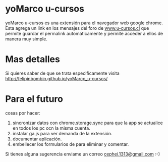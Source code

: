 yoMarco u-cursos
================

yoMarco u-cursos es una extensión para el navegador web google chrome. Esta agrega un link en los mensajes del foro de www.u-cursos.cl que permite guardar el permalink automáticamente y permite acceder a ellos de manera muy simple.

Mas detalles
============
Si quieres saber de que se trata especificamente visita http://felipinbombin.github.io/yoMarco_u-cursos/

Para el futuro
==============

cosas por hacer:

1. sincronizar datos con chrome.storage.sync para que la app se actualice en todos los pc ocn la misma cuenta.
2. instalar ga.js para ver demanda de la extensión.
3. documentar aplicación.
4. embellecer los formularios de para eliminar y comentar.

Si tienes alguna sugerencia enviame un correo cephei.1313@gmail.com :-)
